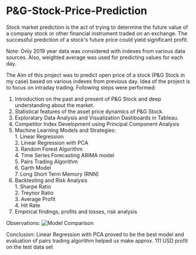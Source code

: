 # P&G-Stock-Price-Prediction

Stock market prediction is the act of trying to determine the future value of a company stock or other financial instrument traded on an exchange. The successful prediction of a stock's future price could yield significant profit. 

Note: Only 2019 year data was considered with indexes from various data sources. Also, weighted average was used for predicting values for each day.

The Aim of this project was to predict open price of a stock (P&G Stock in my case) based on various indexes from previous day. Idea of the project is to focus on intraday trading. Following steps were performed:
  1. Introduction on the past and present of P&G Stock and deep understanding about the market.
  2. Statistical features of the asset price dynamics of P&G Stock.
  3. Exploratary Data Analysis and Visualization Dashboards in Tableau.
  4. Competitor Index Development using Principal Component Analysis
  5. Machine Learning Models and Strategies:
    <br> 1. Linear Regression
    <br>2. Linear Regression with PCA
    <br>3. Random Forest Algorithm
    <br>4. Time Series Forecasting ARIMA model
    <br>5. Pairs Trading Algorithm
    <br>6. Garth Model
    <br>7. Long Short Term Memory (RNN)
  6. Backtesting and Risk Analysis
    <br>1. Sharpe Ratio
    <br>2. Treynor Ratio
    <br>3. Average Profit
    <br>4. Hit Rate
  7. Empirical findings, profits and losses, risk analysis
  
Observations: ![Model Comparison](https://github.com/shaishav11/PG-Stock-Price-Prediction/blob/master/Results.jpg)

Conclusion: Linear Regression with PCA proved to be the best model and evaluation of pairs trading algorithm helped us make approx. 111 USD profit on the test data set
